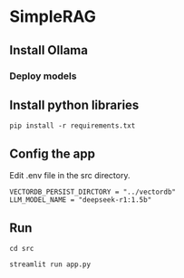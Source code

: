 # SimpleRAG
## Install Ollama
### Deploy models
## Install python libraries
```pip install -r requirements.txt```

## Config the app
Edit .env file in the src directory.
```
VECTORDB_PERSIST_DIRCTORY = "../vectordb"
LLM_MODEL_NAME = "deepseek-r1:1.5b"
```
## Run
```cd src```

```streamlit run app.py```
